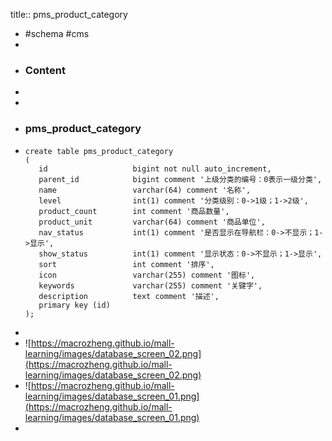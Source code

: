 title:: pms_product_category

- #schema #cms
-
- ### Content
-
-
- ### pms_product_category
- ```
  create table pms_product_category
  (
     id                   bigint not null auto_increment,
     parent_id            bigint comment '上级分类的编号：0表示一级分类',
     name                 varchar(64) comment '名称',
     level                int(1) comment '分类级别：0->1级；1->2级',
     product_count        int comment '商品数量',
     product_unit         varchar(64) comment '商品单位',
     nav_status           int(1) comment '是否显示在导航栏：0->不显示；1->显示',
     show_status          int(1) comment '显示状态：0->不显示；1->显示',
     sort                 int comment '排序',
     icon                 varchar(255) comment '图标',
     keywords             varchar(255) comment '关键字',
     description          text comment '描述',
     primary key (id)
  );
  
  ```
-
- ![https://macrozheng.github.io/mall-learning/images/database_screen_02.png](https://macrozheng.github.io/mall-learning/images/database_screen_02.png)
- ![https://macrozheng.github.io/mall-learning/images/database_screen_01.png](https://macrozheng.github.io/mall-learning/images/database_screen_01.png)
-